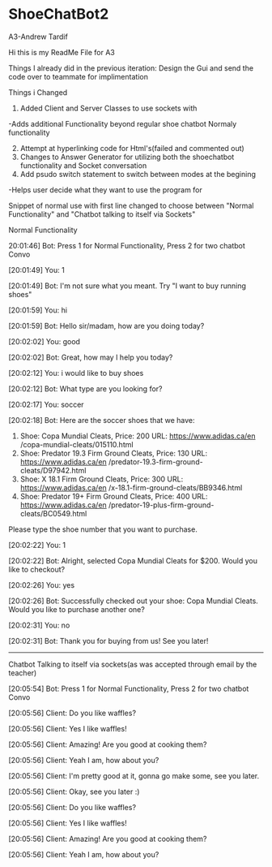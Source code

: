 # ShoeChatBot2
A3-Andrew Tardif

Hi this is my ReadMe File for A3

Things I already did in the previous iteration:
  Design the Gui and send the code over to teammate for implimentation
  
Things i Changed

1. Added Client and Server Classes to use sockets with

 -Adds additional Functionality beyond regular shoe chatbot Normaly functionality
 
2. Attempt at hyperlinking code for Html's(failed and commented out)
3. Changes to Answer Generator for utilizing both the shoechatbot functionality and Socket conversation
4. Add psudo switch statement to switch between modes at the begining

 -Helps user decide what they want to use the program for


Snippet of normal use with first line changed to choose between "Normal Functionality" and "Chatbot talking to itself via Sockets"

Normal Functionality

20:01:46] Bot: Press 1 for Normal Functionality, Press 2 for two chatbot Convo

[20:01:49] You: 1

[20:01:49] Bot: I'm not sure what you meant. Try "I want to buy running shoes"

[20:01:59] You: hi

[20:01:59] Bot: Hello sir/madam, how are you doing today?

[20:02:02] You: good

[20:02:02] Bot: Great, how may I help you today?

[20:02:12] You: i would like to buy shoes

[20:02:12] Bot: What type are you looking for?

[20:02:17] You: soccer

[20:02:18] Bot: Here are the soccer shoes that we have: 
1) Shoe: Copa Mundial Cleats, Price: 200
URL: https://www.adidas.ca/en /copa-mundial-cleats/015110.html
2) Shoe: Predator 19.3 Firm Ground Cleats, Price: 130
URL: https://www.adidas.ca/en /predator-19.3-firm-ground-cleats/D97942.html
3) Shoe: X 18.1 Firm Ground Cleats, Price: 300
URL: https://www.adidas.ca/en /x-18.1-firm-ground-cleats/BB9346.html
4) Shoe: Predator 19+ Firm Ground Cleats, Price: 400
URL: https://www.adidas.ca/en /predator-19-plus-firm-ground-cleats/BC0549.html

 Please type the shoe number that you want to purchase.

[20:02:22] You: 1

[20:02:22] Bot: Alright, selected Copa Mundial Cleats for $200. Would you like to checkout?

[20:02:26] You: yes

[20:02:26] Bot: Successfully checked out your shoe: Copa Mundial Cleats.
Would you like to purchase another one?

[20:02:31] You: no

[20:02:31] Bot: Thank you for buying from us! See you later!

-----------------------------------------------------------------------------------------------------
Chatbot Talking to itself via sockets(as was accepted through email by the teacher)

[20:05:54] Bot: Press 1 for Normal Functionality, Press 2 for two chatbot Convo

[20:05:56] Client: Do you like waffles?

[20:05:56] Client: Yes I like waffles!

[20:05:56] Client: Amazing! Are you good at cooking them?

[20:05:56] Client: Yeah I am, how about you?

[20:05:56] Client: I'm pretty good at it, gonna go make some, see you later.

[20:05:56] Client: Okay, see you later :)

[20:05:56] Client: Do you like waffles?

[20:05:56] Client: Yes I like waffles!

[20:05:56] Client: Amazing! Are you good at cooking them?

[20:05:56] Client: Yeah I am, how about you?
